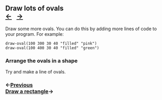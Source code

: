 ## Draw lots of ovals <div class="top-nav">[←](#oval) &nbsp; [→](#rectangle)</div>

Draw some more ovals. You can do this by adding more lines of code to your program. For example:

```
draw-oval(100 300 30 40 "filled" "pink")
draw-oval(100 400 30 40 "filled" "green")
```

### Arrange the ovals in a shape

Try and make a line of ovals.

### ←[Previous](#oval) <div class="next">[Draw a rectangle](#rectangle)→</div>
